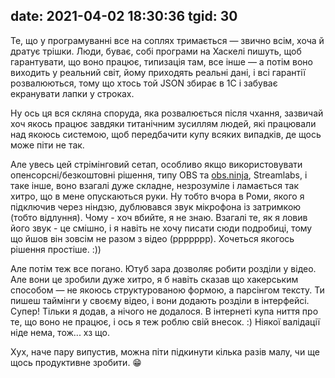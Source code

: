 date: 2021-04-02 18:30:36
tgid: 30
----

Те, що у програмуванні все на соплях тримається — звично всім, хоча й дратує трішки. Люди, буває, собі програми на Хаскелі пишуть, щоб гарантувати, що воно працює, типизація там, все інше — а потім воно виходить у реальний світ, йому приходять реальні дані, і всі гарантії розвалюються, тому що хтось той JSON збирає в 1С і забуває екранувати лапки у строках.

Ну ось ця вся скляна споруда, яка розвалюється після чхання, зазвичай хоч якось працює завдяки титанічним зусиллям людей, які працювали над якоюсь системою, щоб передбачити купу всяких випадків, де щось може піти не так.

Але увесь цей стрімінговий сетап, особливо якщо використовувати опенсорсні/безкоштовні рішення, типу OBS та [obs.ninja](obs.ninja), Streamlabs, і таке інше, воно взагалі дуже складне, незрозуміле і ламається так хитро, що в мене опускаються руки. Ну тобто вчора в Роми, якого я підключив через ніндзю, дублювався звук мікрофона із затримкою (тобто відлуння). Чому - хоч вбийте, я не знаю. Взагалі те, як я ловив його звук - це смішно, і я навіть не хочу писати сюди подробиці, тому що йшов він зовсім не разом з відео (ррррррр). Хочеться якогось рішення простіше. :))

Але потім теж все погано. Ютуб зара дозволяє робити розділи у відео. Але вони це зробили дуже хитро, я б навіть сказав що хакерським способом — не якоюсь структурованою формою, а парсінгом тексту. Ти пишеш таймінги у своєму відео, і вони додають розділи в інтерфейсі. Супер! Тільки я додав, а нічого не додалося. В інтернеті купа ниття про те, що воно не працює, і ось я теж роблю свій внесок. :) Ніякої валідації ніде нема, тож... хз що.

Хух, наче пару випустив, можна піти підкинути кілька разів малу, чи ще щось продуктивне зробити. 😁